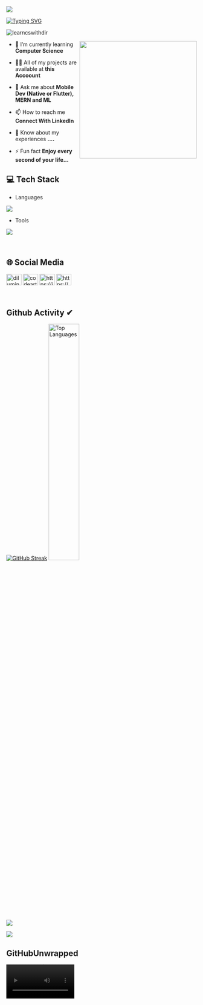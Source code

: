 <img src="https://i.gifer.com/Q0xn.gif" />

[![Typing SVG](https://readme-typing-svg.herokuapp.com?size=32&vCenter=true&width=760&lines=Hi+%F0%9F%91%8B%2C+I'm+Dilum+Induwara+Rathnayake;From+Hambantota,+Sri+Lanka.;(UG)+University+Of+Colombo+School+Of+Computing)](https://git.io/typing-svg)

<p align="left"> <img src="https://komarev.com/ghpvc/?username=learncswithdir&label=Profile%20views&color=0e75b6&style=flat" alt="learncswithdir" /> </p>

<img width="310px" align="right" src="https://cdn.dribbble.com/users/1162077/screenshots/3848914/programmer.gif"/>

- 🌱 I’m currently learning **Computer Science**

- 👨‍💻 All of my projects are available at **this Accoount**

- 💬 Ask me about **Mobile Dev (Native or Flutter), MERN and ML**

- 📫 How to reach me **Connect With LinkedIn**

- 📄 Know about my experiences **....**

- ⚡ Fun fact **Enjoy every second of your life...**

## 💻 Tech Stack
- Languages
<p align="left">
  <a href="https://skillicons.dev">
    <img src="https://skillicons.dev/icons?i=c,cpp,cs,bootstrap,php,express,scala,html,js,css,tailwind,laravel,ts,java,jquery,mongodb,mysql,sqlite,nodejs,react,dart,flutter,py,spring,maven,flask,firebase,aws,gcp,go,tensorflow" />
  </a>
</p>

- Tools
<p align="left">
  <a href="https://skillicons.dev">
    <img src="https://skillicons.dev/icons?i=git,powershell,arduino,autocad,figma,linux,idea,ps,au,pr,vscode,androidstudio,eclipse,postman,selenium,docker,discord,qt,r,visualstudio,wordpress" />
  </a>
</p>
<br/>

## 🌐 Social Media
<p align="left">
<a href="https://www.linkedin.com/in/dilum-induwara-rathnayake-3933b3284" target="blank"><img align="center" src="https://raw.githubusercontent.com/rahuldkjain/github-profile-readme-generator/master/src/images/icons/Social/linked-in-alt.svg" alt="diluminduwara" height="30" width="40" /></a>
<a href="https://www.youtube.com/@CodeArtLK" target="blank"><img align="center" src="https://raw.githubusercontent.com/rahuldkjain/github-profile-readme-generator/master/src/images/icons/Social/youtube.svg" alt="codeart" height="30" width="40" /></a>
<a href="https://instagram.com/https://instagram.com/_dilum_induwara_?igshid=ymmymta2m2y=" target="blank"><img align="center" src="https://raw.githubusercontent.com/rahuldkjain/github-profile-readme-generator/master/src/images/icons/Social/instagram.svg" alt="https://instagram.com/_dilum_induwara_?igshid=ymmymta2m2y=" height="30" width="40" /></a> 
<a href="https://fb.com/https://www.facebook.com/diluminduwara.rathnayake" target="blank"><img align="center" src="https://raw.githubusercontent.com/rahuldkjain/github-profile-readme-generator/master/src/images/icons/Social/facebook.svg" alt="https://www.facebook.com/diluminduwara.rathnayake" height="30" width="40" /></a>
  
</p>
<br/>

## Github Activity ✔

<p align="left">
<a href="https://git.io/streak-stats"><img src="https://github-readme-streak-stats.herokuapp.com?user=LearnCsWithDIR&theme=soft-green&hide_border=true" alt="GitHub Streak" /></a>
  
<img width="40%" src="https://github-readme-stats.vercel.app/api/top-langs/?username=LearnCsWithDIR&theme=bear&hide_border=true&include_all_commits=true&count_private=true&layout=compact&card_width=320" alt="Top Languages" />
</p>

![](https://github-profile-summary-cards.vercel.app/api/cards/profile-details?username=Dilum-IR&theme=monokai)

![](https://github-profile-summary-cards.vercel.app/api/cards/stats?username=Dilum-IR&theme=monokai)

## GitHubUnwrapped
<video src='https://github.com/Dilum-IR/Dilum-IR/assets/110888028/339fa7ec-de72-4ac5-9f97-664623f87e20' width=180/>

